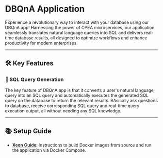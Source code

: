 # DBQnA Application

Experience a revolutionary way to interact with your database using our DBQnA app! Harnessing the power of OPEA microservices, our application seamlessly translates natural language queries into SQL and delivers real-time database results, all designed to optimize workflows and enhance productivity for modern enterprises.

---

## 🛠️ Key Features

### 💬 SQL Query Generation

The key feature of DBQnA app is that it converts a user's natural language query into an SQL query and automatically executes the generated SQL query on the database to return the relevant results. BAsically ask questions to database, receive corresponding SQL query and real-time query execution output, all without needing any SQL knowledge.

---

## 📚 Setup Guide

- **[Xeon Guide](./docker_compose/intel/cpu/xeon/README.md)**: Instructions to build Docker images from source and run the application via Docker Compose.
